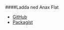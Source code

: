 ####Ladda ned Anax Flat

* [GitHub](https://github.com/canax/anax-flat)
* [Packagist](https://packagist.org/packages/mos/anax-flat)
